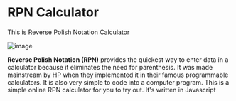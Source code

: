 # RPN Calculator

This is Reverse Polish Notation Calculator

![image](https://user-images.githubusercontent.com/35508198/154626416-176ac276-bcd9-4e9e-a7e9-00a2055ce32b.png)


**Reverse Polish Notation (RPN)** provides the quickest way to enter data in a calculator because it eliminates the need for parenthesis. It was made mainstream by HP when they implemented it in their famous programmable calculators. It is also very simple to code into a computer program. This is a simple online RPN calculator for you to try out. It's written in Javascript




